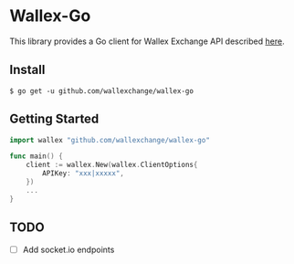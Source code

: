 # Wallex-Go

This library provides a Go client for Wallex Exchange API described [here](https://wallex-docs.github.io).

## Install

```shell
$ go get -u github.com/wallexchange/wallex-go
```

## Getting Started

```go
import wallex "github.com/wallexchange/wallex-go"

func main() {
    client := wallex.New(wallex.ClientOptions{
        APIKey: "xxx|xxxxx",
    })
    ...
}
```

## TODO

- [ ] Add socket.io endpoints
